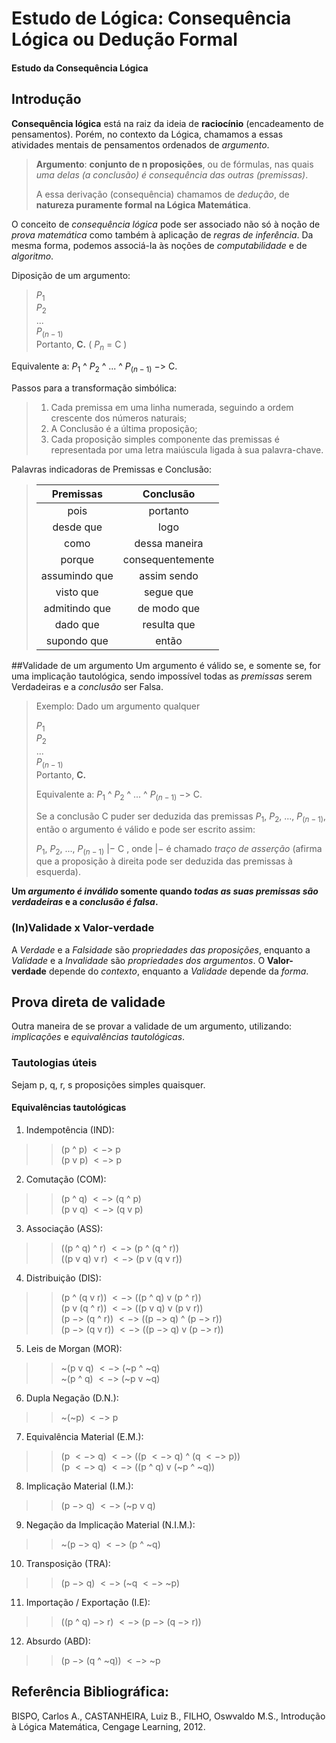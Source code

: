 # Estudo de Lógica: Consequência Lógica ou Dedução Formal
#### Estudo da Consequência Lógica

## Introdução
**Consequência lógica** está na raiz da ideia de **raciocínio** (encadeamento de pensamentos). Porém, no contexto da Lógica, chamamos a essas atividades mentais de pensamentos ordenados de *argumento*.
> **Argumento**: **conjunto de n proposições**, ou de fórmulas, nas quais *uma delas (a conclusão) é consequência das outras (premissas)*. 
>
> A essa derivação (consequência) chamamos de *dedução*, de **natureza puramente formal na Lógica Matemática**.

O conceito de *consequência lógica* pode ser associado não só à noção de *prova matemática* como também à aplicação de *regras de inferência*. Da mesma forma, podemos associá-la às noções de *computabilidade* e de *algoritmo*.

Diposição de um argumento:
> $P_1$  <br>
> $P_2$  <br>
> ... <br>
> $P_(n-1)$ <br>
> Portanto, **C.**   ( $P_n$ = C )

Equivalente a: $P_1$ ^ $P_2$ ^ ... ^ $P_(n-1)$ $->$ C.

Passos para a transformação simbólica:
> 1. Cada premissa em uma linha numerada, seguindo a ordem crescente dos números naturais;
> 2. A Conclusão é a última proposição;
> 3. Cada proposição simples componente das premissas é representada por uma letra maiúscula ligada à sua palavra-chave.

Palavras indicadoras de Premissas e Conclusão: 
>| Premissas          | Conclusão          |
>|     :---:          |      :---:         |
>| pois               | portanto           |
>| desde que          | logo               |
>| como               | dessa maneira      |
>| porque             | consequentemente   |
>| assumindo que      | assim sendo        |
>| visto que          | segue que          |
>| admitindo que      | de modo que        |
>| dado que           | resulta que        |
>| supondo que        | então              


##Validade de um argumento
Um argumento é válido se, e somente se, for uma implicação tautológica, sendo impossível todas as *premissas* serem Verdadeiras e a *conclusão* ser Falsa.

> Exemplo: Dado um argumento qualquer
>
> $P_1$  <br>
> $P_2$  <br>
> ... <br>
> $P_(n-1)$ <br>
> Portanto, **C.** <br>
>
> Equivalente a: $P_1$ ^ $P_2$ ^ ... ^ $P_(n-1)$ $->$ C.
>
> Se a conclusão C puder ser deduzida das premissas $P_1$, $P_2$, ..., $P_(n-1)$, então o argumento é válido e pode ser escrito assim:
>
> $P_1$, $P_2$, ..., $P_(n-1)$ $|-$ C , onde $|-$ é chamado *traço de asserção* (afirma que a proposição à direita pode ser deduzida das premissas à esquerda).

**Um *argumento é inválido* somente quando *todas as suas premissas são verdadeiras* e a *conclusão é falsa*.**

### (In)Validade x Valor-verdade
A *Verdade* e a *Falsidade* são *propriedades das proposições*, enquanto a *Validade* e a *Invalidade* são *propriedades dos argumentos*. O **Valor-verdade** depende do *contexto*, enquanto a *Validade* depende da *forma*.

## Prova direta de validade
Outra maneira de se provar a validade de um argumento, utilizando: *implicações* e *equivalências tautológicas*.

### Tautologias úteis ###
Sejam p, q, r, s proposições simples quaisquer.

#### Equivalências tautológicas
1. Indempotência (IND):
  >> (p ^ p) $<->$ p <br>
  >> (p v p) $<->$ p

2. Comutação (COM):
  >> (p ^ q) $<->$ (q ^ p) <br>
  >> (p v q) $<->$ (q v p)

3. Associação (ASS):
  >> ((p ^ q) ^ r) $<->$ (p ^ (q ^ r)) <br>
  >> ((p v q) v r) $<->$ (p v (q v r)) 

4. Distribuição (DIS):
  >> (p ^ (q v r)) $<->$ ((p ^ q) v (p ^ r)) <br>
  >> (p v (q ^ r)) $<->$ ((p v q) v (p v r)) <br>
  >> (p $->$ (q ^ r)) $<->$ ((p $->$ q) ^ (p $->$ r)) <br>
  >> (p $->$ (q v r)) $<->$ ((p $->$ q) v (p $->$ r))

5. Leis de Morgan (MOR):
  >> ~(p v q) $<->$ (~p ^ ~q) <br>
  >> ~(p ^ q) $<->$ (~p v ~q)

6. Dupla Negação (D.N.):
  >> ~(~p) $<->$ p

7. Equivalência Material (E.M.):
  >> (p $<->$ q) $<->$ ((p $<->$ q) ^ (q $<->$ p)) <br>
  >> (p $<->$ q) $<->$ ((p ^ q) v (~p ^ ~q))

8. Implicação Material (I.M.):
  >> (p $->$ q) $<->$ (~p v q) 

9. Negação da Implicação Material (N.I.M.):
  >> ~(p $->$ q) $<->$ (p ^ ~q) 

10. Transposição (TRA):
  >> (p $->$ q) $<->$ (~q $<->$ ~p) 

11. Importação / Exportação (I.E):
  >> ((p ^ q) $->$ r) $<->$ (p $->$ (q $->$ r)) 

12. Absurdo (ABD):
  >> (p $->$ (q ^ ~q)) $<->$ ~p


## Referência Bibliográfica:
BISPO, Carlos A., CASTANHEIRA, Luiz B., FILHO, Oswvaldo M.S., Introdução à Lógica Matemática, Cengage Learning, 2012.
